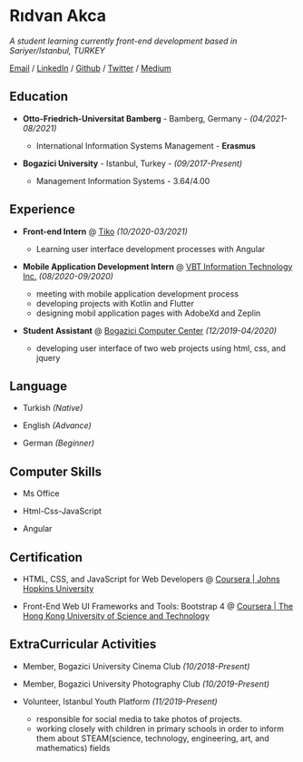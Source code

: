 # Rıdvan Akca

_A student learning currently front-end development based in Sariyer/Istanbul, TURKEY_

[Email](akca.ridvann@gmail.com) / [LinkedIn](https://www.linkedin.com/in/ridvanakca/) / [Github](https://github.com/ridvanakca) / [Twitter](https://twitter.com/ridvannakca) / [Medium](https://medium.com/@ridvanakca)


## Education

* **Otto-Friedrich-Universitat Bamberg**   -  Bamberg, Germany - _(04/2021-08/2021)_

  * International Information Systems Management  - **Erasmus**    

* **Bogazici University**   -  Istanbul, Turkey - _(09/2017-Present)_

  * Management Information Systems  -    3.64/4.00

## Experience

* **Front-end Intern** @ [Tiko](https://tiko.es/en) _(10/2020-03/2021)_
  
  * Learning user interface development processes with Angular

* **Mobile Application Development Intern** @ [VBT Information Technology Inc.](https://www.vbt.com.tr/en) _(08/2020-09/2020)_
  
  * meeting with mobile application development process
  * developing projects with Kotlin and Flutter
  * designing mobil application pages with AdobeXd and Zeplin
  
* **Student Assistant** @ [Bogazici Computer Center](https://cc.boun.edu.tr/en) _(12/2019-04/2020)_
  
  * developing user interface of two web projects using html, css, and jquery
  
## Language

* Turkish _(Native)_

* English _(Advance)_

* German _(Beginner)_

## Computer Skills

* Ms Office

* Html-Css-JavaScript

* Angular

## Certification

* HTML, CSS, and JavaScript for Web Developers 
@ [Coursera | Johns Hopkins University](https://coursera.org/share/687418ee1b851f9bd0bca160f2a74a8f)

* Front-End Web UI Frameworks and Tools: Bootstrap 4 
@ [Coursera | The Hong Kong University of Science and Technology](https://coursera.org/share/1704052bdeb643b06eb44c86afba291e)

## ExtraCurricular Activities

* Member, Bogazici University Cinema Club _(10/2018-Present)_

* Member, Bogazici University Photography Club _(10/2019-Present)_

* Volunteer, Istanbul Youth Platform  _(11/2019-Present)_

  * responsible for social media to take photos of projects.
  * working closely with children in primary schools in order to inform them about STEAM(science, technology, engineering, art, and mathematics) fields

